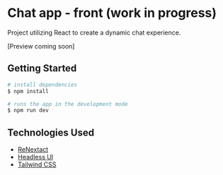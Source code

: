 # Chat app - front (work in progress)

Project utilizing React to create a dynamic chat experience.

[Preview coming soon] 

## Getting Started

```bash
# install dependencies
$ npm install

# runs the app in the development mode
$ npm run dev
```

## Technologies Used

- [ReNextact](https://nextjs.org/)
- [Headless UI](https://headlessui.com/)
- [Tailwind CSS](https://tailwindcss.com/)
